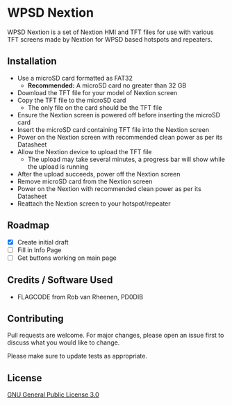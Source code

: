 # WPSD Nextion

WPSD Nextion is a set of Nextion HMI and TFT files for use with various TFT screens made by Nextion for WPSD based hotspots and repeaters.

## Installation

* Use a microSD card formatted as FAT32
  * **Recommended:** A microSD card no greater than 32 GB
* Download the TFT file for your model of Nextion screen
* Copy the TFT file to the microSD card
  * The only file on the card should be the TFT file
* Ensure the Nextion screen is powered off before inserting the microSD card
* Insert the microSD card containing TFT file into the Nextion screen
* Power on the Nextion screen with recommended clean power as per its Datasheet
* Allow the Nextion device to upload the TFT file
  * The upload may take several minutes, a progress bar will show while the upload is running
* After the upload succeeds, power off the Nextion screen
* Remove microSD card from the Nextion screen
* Power on the Nextion with recommended clean power as per its Datasheet
* Reattach the Nextion screen to your hotspot/repeater

## Roadmap

- [x] Create initial draft
- [ ] Fill in Info Page
- [ ] Get buttons working on main page

## Credits / Software Used

* FLAGCODE from Rob van Rheenen, PD0DIB

## Contributing

Pull requests are welcome. For major changes, please open an issue first
to discuss what you would like to change.

Please make sure to update tests as appropriate.

## License

[GNU General Public License 3.0](https://www.gnu.org/licenses/gpl-3.0.en.html)